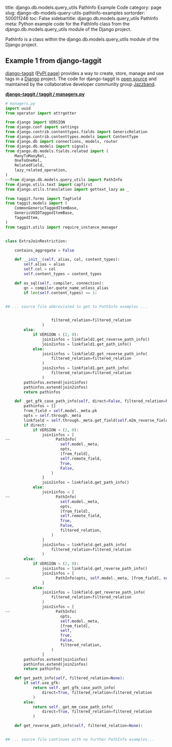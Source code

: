 title: django.db.models.query_utils PathInfo Example Code
category: page
slug: django-db-models-query-utils-pathinfo-examples
sortorder: 500011246
toc: False
sidebartitle: django.db.models.query_utils PathInfo
meta: Python example code for the PathInfo class from the django.db.models.query_utils module of the Django project.


PathInfo is a class within the django.db.models.query_utils module of the Django project.


## Example 1 from django-taggit
[django-taggit](https://github.com/jazzband/django-taggit/)
([PyPI page](https://pypi.org/project/django-taggit/)) provides a way
to create, store, manage and use tags in a [Django](/django.html) project.
The code for django-taggit is
[open source](https://github.com/jazzband/django-taggit/blob/master/LICENSE)
and maintained by the collaborative developer community group
[Jazzband](https://jazzband.co/).

[**django-taggit / taggit / managers.py**](https://github.com/jazzband/django-taggit/blob/master/taggit/./managers.py)

```python
# managers.py
import uuid
from operator import attrgetter

from django import VERSION
from django.conf import settings
from django.contrib.contenttypes.fields import GenericRelation
from django.contrib.contenttypes.models import ContentType
from django.db import connections, models, router
from django.db.models import signals
from django.db.models.fields.related import (
    ManyToManyRel,
    OneToOneRel,
    RelatedField,
    lazy_related_operation,
)
~~from django.db.models.query_utils import PathInfo
from django.utils.text import capfirst
from django.utils.translation import gettext_lazy as _

from taggit.forms import TagField
from taggit.models import (
    CommonGenericTaggedItemBase,
    GenericUUIDTaggedItemBase,
    TaggedItem,
)
from taggit.utils import require_instance_manager


class ExtraJoinRestriction:

    contains_aggregate = False

    def __init__(self, alias, col, content_types):
        self.alias = alias
        self.col = col
        self.content_types = content_types

    def as_sql(self, compiler, connection):
        qn = compiler.quote_name_unless_alias
        if len(self.content_types) == 1:


## ... source file abbreviated to get to PathInfo examples ...


                    filtered_relation=filtered_relation
                )
        else:
            if VERSION < (2, 0):
                join1infos = linkfield2.get_reverse_path_info()
                join2infos = linkfield1.get_path_info()
            else:
                join1infos = linkfield2.get_reverse_path_info(
                    filtered_relation=filtered_relation
                )
                join2infos = linkfield1.get_path_info(
                    filtered_relation=filtered_relation
                )
        pathinfos.extend(join1infos)
        pathinfos.extend(join2infos)
        return pathinfos

    def _get_gfk_case_path_info(self, direct=False, filtered_relation=None):
        pathinfos = []
        from_field = self.model._meta.pk
        opts = self.through._meta
        linkfield = self.through._meta.get_field(self.m2m_reverse_field_name())
        if direct:
            if VERSION < (2, 0):
                join1infos = [
~~                    PathInfo(
                        self.model._meta,
                        opts,
                        [from_field],
                        self.remote_field,
                        True,
                        False,
                    )
                ]
                join2infos = linkfield.get_path_info()
            else:
                join1infos = [
~~                    PathInfo(
                        self.model._meta,
                        opts,
                        [from_field],
                        self.remote_field,
                        True,
                        False,
                        filtered_relation,
                    )
                ]
                join2infos = linkfield.get_path_info(
                    filtered_relation=filtered_relation
                )
        else:
            if VERSION < (2, 0):
                join1infos = linkfield.get_reverse_path_info()
                join2infos = [
~~                    PathInfo(opts, self.model._meta, [from_field], self, True, False)
                ]
            else:
                join1infos = linkfield.get_reverse_path_info(
                    filtered_relation=filtered_relation
                )
                join2infos = [
~~                    PathInfo(
                        opts,
                        self.model._meta,
                        [from_field],
                        self,
                        True,
                        False,
                        filtered_relation,
                    )
                ]
        pathinfos.extend(join1infos)
        pathinfos.extend(join2infos)
        return pathinfos

    def get_path_info(self, filtered_relation=None):
        if self.use_gfk:
            return self._get_gfk_case_path_info(
                direct=True, filtered_relation=filtered_relation
            )
        else:
            return self._get_mm_case_path_info(
                direct=True, filtered_relation=filtered_relation
            )

    def get_reverse_path_info(self, filtered_relation=None):


## ... source file continues with no further PathInfo examples...

```

